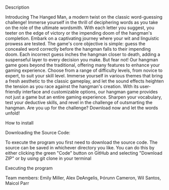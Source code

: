 Description

Introducing The Hanged Man, a modern twist on the classic word-guessing challenge! Immerse yourself in the thrill of deciphering words as you take on the role of the ultimate wordsmith. With each letter you suggest, you teeter on the edge of victory or the impending doom of the hangman's completion.
Embark on a captivating journey where your wit and linguistic prowess are tested. The game's core objective is simple: guess the concealed word correctly before the hangman falls to their impending doom. Each incorrect guess inches the hangman closer to death, adding a suspenseful layer to every decision you make.
But fear not! Our hangman game goes beyond the traditional, offering many features to enhance your gaming experience. Choose from a range of difficulty levels, from novice to expert, to suit your skill level. Immerse yourself in various themes that bring a fresh aesthetic to the classic gameplay, and let the sound effects heighten the tension as you race against the hangman's creation.
With its user-friendly interface and customizable options, our hangman game provides not just a game but an entire gaming experience. Sharpen your vocabulary, test your deductive skills, and revel in the challenge of outsmarting the hangman. Are you up for the challenge? Download now and let the words unfold!

How to install

Downloading the Source Code:

To execute the program you first need to download the source code. The source can be saved in whichever directory you like. You can do this by either clicking the green "Code" button on GitHub and selecting "Download ZIP" or by using git clone in your terminal

Executing the program


Team members: Emily Miller, Alex DeAngelis, Þórunn Cameron, Wil Santos, Maicol Parr

